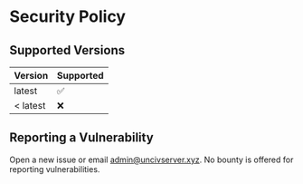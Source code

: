 # Security Policy

## Supported Versions

| Version  | Supported          |
| -------- | ------------------ |
| latest   | :white_check_mark: |
| < latest | :x:                |

## Reporting a Vulnerability

Open a new issue or email admin@uncivserver.xyz. No bounty is offered for reporting vulnerabilities.
